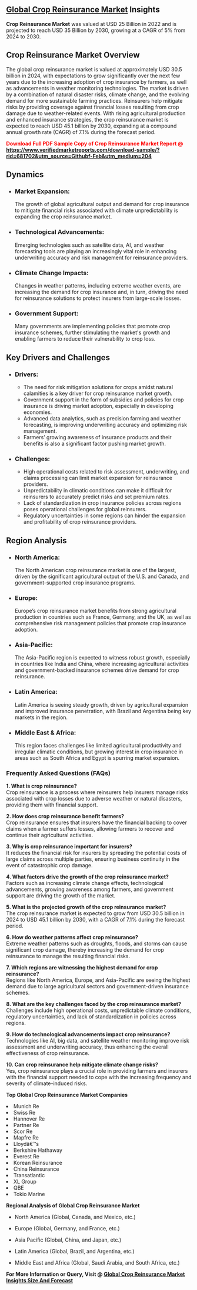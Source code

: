 <h2><a href="https://www.verifiedmarketreports.com/download-sample/?rid=681702&amp;utm_source=Githubf&amp;utm_medium=204" target="_blank">Global Crop Reinsurance Market</a> Insights</h2><p><strong>Crop Reinsurance Market</strong> was valued at USD 25 Billion in 2022 and is projected to reach USD 35 Billion by 2030, growing at a CAGR of 5% from 2024 to 2030.</p><p> <h2>Crop Reinsurance Market Overview</h2> <p>The global crop reinsurance market is valued at approximately USD 30.5 billion in 2024, with expectations to grow significantly over the next few years due to the increasing adoption of crop insurance by farmers, as well as advancements in weather monitoring technologies. The market is driven by a combination of natural disaster risks, climate change, and the evolving demand for more sustainable farming practices. Reinsurers help mitigate risks by providing coverage against financial losses resulting from crop damage due to weather-related events. With rising agricultural production and enhanced insurance strategies, the crop reinsurance market is expected to reach USD 45.1 billion by 2030, expanding at a compound annual growth rate (CAGR) of 7.1% during the forecast period. </p> <p><b><p><span class=""><span style="color: #ff0000;"><strong>Download Full PDF Sample Copy of Crop Reinsurance Market Report</strong> @ </span><a href="https://www.verifiedmarketreports.com/download-sample/?rid=681702&amp;utm_source=Githubf-Feb&amp;utm_medium=204" target="_blank">https://www.verifiedmarketreports.com/download-sample/?rid=681702&amp;utm_source=Githubf-Feb&amp;utm_medium=204</a></span></p></b></p> <h2>Dynamics</h2> <ul> <li><h3>Market Expansion:</h3> The growth of global agricultural output and demand for crop insurance to mitigate financial risks associated with climate unpredictability is expanding the crop reinsurance market.</li> <li><h3>Technological Advancements:</h3> Emerging technologies such as satellite data, AI, and weather forecasting tools are playing an increasingly vital role in enhancing underwriting accuracy and risk management for reinsurance providers.</li> <li><h3>Climate Change Impacts:</h3> Changes in weather patterns, including extreme weather events, are increasing the demand for crop insurance and, in turn, driving the need for reinsurance solutions to protect insurers from large-scale losses.</li> <li><h3>Government Support:</h3> Many governments are implementing policies that promote crop insurance schemes, further stimulating the market's growth and enabling farmers to reduce their vulnerability to crop loss.</li> </ul> <h2>Key Drivers and Challenges</h2> <ul> <li><h3>Drivers:</h3> <ul> <li>The need for risk mitigation solutions for crops amidst natural calamities is a key driver for crop reinsurance market growth.</li> <li>Government support in the form of subsidies and policies for crop insurance is driving market adoption, especially in developing economies.</li> <li>Advanced data analytics, such as precision farming and weather forecasting, is improving underwriting accuracy and optimizing risk management.</li> <li>Farmers’ growing awareness of insurance products and their benefits is also a significant factor pushing market growth.</li> </ul> </li> <li><h3>Challenges:</h3> <ul> <li>High operational costs related to risk assessment, underwriting, and claims processing can limit market expansion for reinsurance providers.</li> <li>Unpredictability in climatic conditions can make it difficult for reinsurers to accurately predict risks and set premium rates.</li> <li>Lack of standardization in crop insurance policies across regions poses operational challenges for global reinsurers.</li> <li>Regulatory uncertainties in some regions can hinder the expansion and profitability of crop reinsurance providers.</li> </ul> </li> </ul> <h2>Region Analysis</h2> <ul> <li><h3>North America:</h3> The North American crop reinsurance market is one of the largest, driven by the significant agricultural output of the U.S. and Canada, and government-supported crop insurance programs.</li> <li><h3>Europe:</h3> Europe’s crop reinsurance market benefits from strong agricultural production in countries such as France, Germany, and the UK, as well as comprehensive risk management policies that promote crop insurance adoption.</li> <li><h3>Asia-Pacific:</h3> The Asia-Pacific region is expected to witness robust growth, especially in countries like India and China, where increasing agricultural activities and government-backed insurance schemes drive demand for crop reinsurance.</li> <li><h3>Latin America:</h3> Latin America is seeing steady growth, driven by agricultural expansion and improved insurance penetration, with Brazil and Argentina being key markets in the region.</li> <li><h3>Middle East & Africa:</h3> This region faces challenges like limited agricultural productivity and irregular climatic conditions, but growing interest in crop insurance in areas such as South Africa and Egypt is spurring market expansion.</li> </ul> <h3>Frequently Asked Questions (FAQs)</h3> <p><b>1. What is crop reinsurance?</b><br> Crop reinsurance is a process where reinsurers help insurers manage risks associated with crop losses due to adverse weather or natural disasters, providing them with financial support.</p> <p><b>2. How does crop reinsurance benefit farmers?</b><br> Crop reinsurance ensures that insurers have the financial backing to cover claims when a farmer suffers losses, allowing farmers to recover and continue their agricultural activities.</p> <p><b>3. Why is crop reinsurance important for insurers?</b><br> It reduces the financial risk for insurers by spreading the potential costs of large claims across multiple parties, ensuring business continuity in the event of catastrophic crop damage.</p> <p><b>4. What factors drive the growth of the crop reinsurance market?</b><br> Factors such as increasing climate change effects, technological advancements, growing awareness among farmers, and government support are driving the growth of the market.</p> <p><b>5. What is the projected growth of the crop reinsurance market?</b><br> The crop reinsurance market is expected to grow from USD 30.5 billion in 2024 to USD 45.1 billion by 2030, with a CAGR of 7.1% during the forecast period.</p> <p><b>6. How do weather patterns affect crop reinsurance?</b><br> Extreme weather patterns such as droughts, floods, and storms can cause significant crop damage, thereby increasing the demand for crop reinsurance to manage the resulting financial risks.</p> <p><b>7. Which regions are witnessing the highest demand for crop reinsurance?</b><br> Regions like North America, Europe, and Asia-Pacific are seeing the highest demand due to large agricultural sectors and government-driven insurance schemes.</p> <p><b>8. What are the key challenges faced by the crop reinsurance market?</b><br> Challenges include high operational costs, unpredictable climate conditions, regulatory uncertainties, and lack of standardization in policies across regions.</p> <p><b>9. How do technological advancements impact crop reinsurance?</b><br> Technologies like AI, big data, and satellite weather monitoring improve risk assessment and underwriting accuracy, thus enhancing the overall effectiveness of crop reinsurance.</p> <p><b>10. Can crop reinsurance help mitigate climate change risks?</b><br> Yes, crop reinsurance plays a crucial role in providing farmers and insurers with the financial support needed to cope with the increasing frequency and severity of climate-induced risks.</p> </p><p><strong>Top Global Crop Reinsurance Market Companies</strong></p><div data-test-id=""><p><li>Munich Re</li><li> Swiss Re</li><li> Hannover Re</li><li> Partner Re</li><li> Scor Re</li><li> Mapfre Re</li><li> Lloydâ€™s</li><li> Berkshire Hathaway</li><li> Everest Re</li><li> Korean Reinsurance</li><li> China Reinsurance</li><li> Transatlantic</li><li> XL Group</li><li> QBE</li><li> Tokio Marine</li></p><div><strong>Regional Analysis of&nbsp;Global Crop Reinsurance Market</strong></div><ul><li dir="ltr"><p dir="ltr">North America&nbsp;(Global, Canada, and Mexico, etc.)</p></li><li dir="ltr"><p dir="ltr">Europe (Global, Germany, and France, etc.)</p></li><li dir="ltr"><p dir="ltr">Asia Pacific&nbsp;(Global, China, and Japan, etc.)</p></li><li dir="ltr"><p dir="ltr">Latin America&nbsp;(Global, Brazil, and Argentina, etc.)</p></li><li dir="ltr">Middle East and Africa&nbsp;(Global, Saudi Arabia, and South Africa, etc.)</li></ul><p><strong>For More Information or Query, Visit @&nbsp;</strong><strong><a href="https://www.verifiedmarketreports.com/product/crop-reinsurance-market/?utm_source=Githubf&amp;utm_medium=204" target="_blank">Global Crop Reinsurance Market Insights Size And Forecast</a></strong></p></div>
